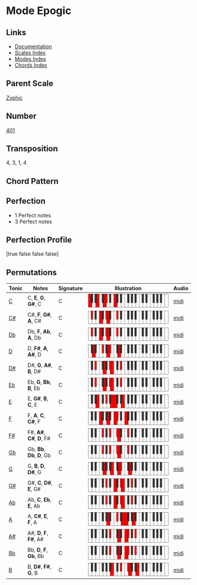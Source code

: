 # Mode Epogic

## Links

- [Documentation](README.md)
- [Scales Index](Scales.md)
- [Modes Index](Modes.md)
- [Chords Index](Chords.md)

## Parent Scale

[Zyphic](ScaleZyphic.md)

## Number

[401](https://ianring.com/musictheory/scales/401)

## Transposition

4, 3, 1, 4

## Chord Pattern



## Perfection

- 1 Perfect notes
- 3 Perfect notes

## Perfection Profile

[true false false false]

## Permutations

| Tonic | Notes | Signature | Illustration | Audio |
|-------|-------|-----------|--------------|-------|
| [C](ModeCNaturalEpogic.md) | C, **E**, **G**, **G#**, C | C | ![CNaturalEpogic](ModeCNaturalEpogic.png) | [midi](https://github.com/edipermadi/music/blob/main/docs/ModeCNaturalEpogic.mid?raw=true) |
| [C#](ModeCSharpEpogic.md) | C#, **F**, **G#**, **A**, C# | C | ![CSharpEpogic](ModeCSharpEpogic.png) | [midi](https://github.com/edipermadi/music/blob/main/docs/ModeCSharpEpogic.mid?raw=true) |
| [Db](ModeDFlatEpogic.md) | Db, **F**, **Ab**, **A**, Db | C | ![DFlatEpogic](ModeDFlatEpogic.png) | [midi](https://github.com/edipermadi/music/blob/main/docs/ModeDFlatEpogic.mid?raw=true) |
| [D](ModeDNaturalEpogic.md) | D, **F#**, **A**, **A#**, D | C | ![DNaturalEpogic](ModeDNaturalEpogic.png) | [midi](https://github.com/edipermadi/music/blob/main/docs/ModeDNaturalEpogic.mid?raw=true) |
| [D#](ModeDSharpEpogic.md) | D#, **G**, **A#**, **B**, D# | C | ![DSharpEpogic](ModeDSharpEpogic.png) | [midi](https://github.com/edipermadi/music/blob/main/docs/ModeDSharpEpogic.mid?raw=true) |
| [Eb](ModeEFlatEpogic.md) | Eb, **G**, **Bb**, **B**, Eb | C | ![EFlatEpogic](ModeEFlatEpogic.png) | [midi](https://github.com/edipermadi/music/blob/main/docs/ModeEFlatEpogic.mid?raw=true) |
| [E](ModeENaturalEpogic.md) | E, **G#**, **B**, **C**, E | C | ![ENaturalEpogic](ModeENaturalEpogic.png) | [midi](https://github.com/edipermadi/music/blob/main/docs/ModeENaturalEpogic.mid?raw=true) |
| [F](ModeFNaturalEpogic.md) | F, **A**, **C**, **C#**, F | C | ![FNaturalEpogic](ModeFNaturalEpogic.png) | [midi](https://github.com/edipermadi/music/blob/main/docs/ModeFNaturalEpogic.mid?raw=true) |
| [F#](ModeFSharpEpogic.md) | F#, **A#**, **C#**, **D**, F# | C | ![FSharpEpogic](ModeFSharpEpogic.png) | [midi](https://github.com/edipermadi/music/blob/main/docs/ModeFSharpEpogic.mid?raw=true) |
| [Gb](ModeGFlatEpogic.md) | Gb, **Bb**, **Db**, **D**, Gb | C | ![GFlatEpogic](ModeGFlatEpogic.png) | [midi](https://github.com/edipermadi/music/blob/main/docs/ModeGFlatEpogic.mid?raw=true) |
| [G](ModeGNaturalEpogic.md) | G, **B**, **D**, **D#**, G | C | ![GNaturalEpogic](ModeGNaturalEpogic.png) | [midi](https://github.com/edipermadi/music/blob/main/docs/ModeGNaturalEpogic.mid?raw=true) |
| [G#](ModeGSharpEpogic.md) | G#, **C**, **D#**, **E**, G# | C | ![GSharpEpogic](ModeGSharpEpogic.png) | [midi](https://github.com/edipermadi/music/blob/main/docs/ModeGSharpEpogic.mid?raw=true) |
| [Ab](ModeAFlatEpogic.md) | Ab, **C**, **Eb**, **E**, Ab | C | ![AFlatEpogic](ModeAFlatEpogic.png) | [midi](https://github.com/edipermadi/music/blob/main/docs/ModeAFlatEpogic.mid?raw=true) |
| [A](ModeANaturalEpogic.md) | A, **C#**, **E**, **F**, A | C | ![ANaturalEpogic](ModeANaturalEpogic.png) | [midi](https://github.com/edipermadi/music/blob/main/docs/ModeANaturalEpogic.mid?raw=true) |
| [A#](ModeASharpEpogic.md) | A#, **D**, **F**, **F#**, A# | C | ![ASharpEpogic](ModeASharpEpogic.png) | [midi](https://github.com/edipermadi/music/blob/main/docs/ModeASharpEpogic.mid?raw=true) |
| [Bb](ModeBFlatEpogic.md) | Bb, **D**, **F**, **Gb**, Bb | C | ![BFlatEpogic](ModeBFlatEpogic.png) | [midi](https://github.com/edipermadi/music/blob/main/docs/ModeBFlatEpogic.mid?raw=true) |
| [B](ModeBNaturalEpogic.md) | B, **D#**, **F#**, **G**, B | C | ![BNaturalEpogic](ModeBNaturalEpogic.png) | [midi](https://github.com/edipermadi/music/blob/main/docs/ModeBNaturalEpogic.mid?raw=true) |
